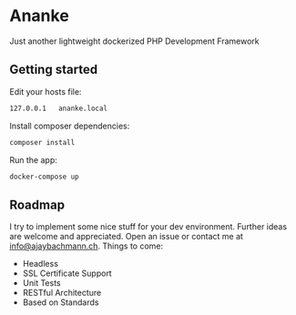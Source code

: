 # Ananke
Just another lightweight dockerized PHP Development Framework

Getting started
---

Edit your hosts file:

```bash
127.0.0.1   ananke.local
```
Install composer dependencies:
```bash
composer install
```

Run the app:

```bash
docker-compose up
```
Roadmap
---
I try to implement some nice stuff for your dev environment. Further ideas are welcome and appreciated. Open an issue or contact me at info@ajaybachmann.ch. Things to come:

- Headless 
- SSL Certificate Support
- Unit Tests
- RESTful Architecture
- Based on Standards